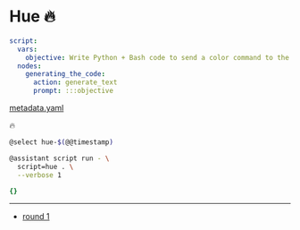 # Hue 🔥

```yaml
script:
  vars:
    objective: Write Python + Bash code to send a color command to the Hue LED lights in my apartment.
  nodes:
    generating_the_code:
      action: generate_text
      prompt: :::objective

```
[metadata.yaml](../metadata.yaml)

🔥

```bash
@select hue-$(@@timestamp)

@assistant script run - \
  script=hue . \
  --verbose 1
```


```yaml
{}

```

---

- [round 1](./README-round-1.md)
